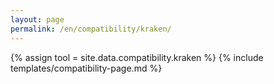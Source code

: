 ```yaml
---
layout: page
permalink: /en/compatibility/kraken/
---
```

{% assign tool = site.data.compatibility.kraken %}
{% include templates/compatibility-page.md %}
